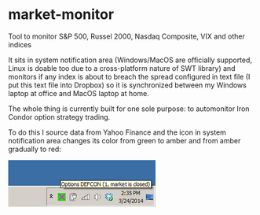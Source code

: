 market-monitor
==============

Tool to monitor S&amp;P 500, Russel 2000, Nasdaq Composite, VIX and other indices

It sits in system notification area (Windows/MacOS are officially supported, Linux is doable too due to a cross-platform nature of SWT library) and monitors if any index is about to breach the spread configured in text file (I put this text file into Dropbox) so it is synchronized between my Windows laptop at office and MacOS laptop at home.

The whole thing is currently built for one sole purpose: to automonitor Iron Condor option strategy trading.

To do this I source data from Yahoo Finance and the icon in system notification area changes its color from 
green to amber and from amber gradually to red:

![](/docs/images/market-closed.png "Market Closed:")
